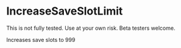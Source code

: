 ﻿# IncreaseSaveSlotLimit

This is not fully tested. Use at your own risk. Beta testers welcome.

Increases save slots to 999